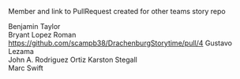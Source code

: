 
Member and link to PullRequest created for other teams story repo

Benjamin Taylor			
Bryant Lopez Roman 		https://github.com/scampb38/DrachenburgStorytime/pull/4
Gustavo Lezama 			
John A. Rodriguez Ortiz 
Karston Stegall 		
Marc Swift				